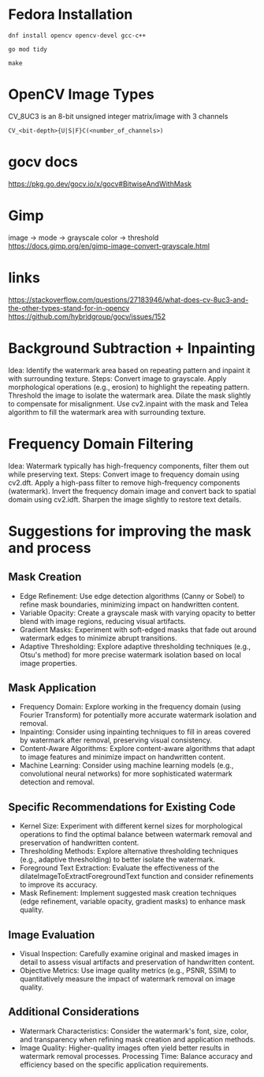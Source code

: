 # Fedora Installation

```
dnf install opencv opencv-devel gcc-c++

go mod tidy

make
```

# OpenCV Image Types

CV_8UC3 is an 8-bit unsigned integer matrix/image with 3 channels

```
CV_<bit-depth>{U|S|F}C(<number_of_channels>)
```

# gocv docs

https://pkg.go.dev/gocv.io/x/gocv#BitwiseAndWithMask

# Gimp

image -> mode -> grayscale
color -> threshold
https://docs.gimp.org/en/gimp-image-convert-grayscale.html

# links

https://stackoverflow.com/questions/27183946/what-does-cv-8uc3-and-the-other-types-stand-for-in-opencv
https://github.com/hybridgroup/gocv/issues/152

# Background Subtraction + Inpainting

Idea: Identify the watermark area based on repeating pattern and inpaint it with surrounding texture.
Steps:
Convert image to grayscale.
Apply morphological operations (e.g., erosion) to highlight the repeating pattern.
Threshold the image to isolate the watermark area.
Dilate the mask slightly to compensate for misalignment.
Use cv2.inpaint with the mask and Telea algorithm to fill the watermark area with surrounding texture.

# Frequency Domain Filtering

Idea: Watermark typically has high-frequency components, filter them out while preserving text.
Steps:
Convert image to frequency domain using cv2.dft.
Apply a high-pass filter to remove high-frequency components (watermark).
Invert the frequency domain image and convert back to spatial domain using cv2.idft.
Sharpen the image slightly to restore text details.

# Suggestions for improving the mask and process

## Mask Creation

- Edge Refinement: Use edge detection algorithms (Canny or Sobel) to refine mask boundaries, minimizing impact on handwritten content.
- Variable Opacity: Create a grayscale mask with varying opacity to better blend with image regions, reducing visual artifacts.
- Gradient Masks: Experiment with soft-edged masks that fade out around watermark edges to minimize abrupt transitions.
- Adaptive Thresholding: Explore adaptive thresholding techniques (e.g., Otsu's method) for more precise watermark isolation based on local image properties.

## Mask Application

- Frequency Domain: Explore working in the frequency domain (using Fourier Transform) for potentially more accurate watermark isolation and removal.
- Inpainting: Consider using inpainting techniques to fill in areas covered by watermark after removal, preserving visual consistency.
- Content-Aware Algorithms: Explore content-aware algorithms that adapt to image features and minimize impact on handwritten content.
- Machine Learning: Consider using machine learning models (e.g., convolutional neural networks) for more sophisticated watermark detection and removal.

## Specific Recommendations for Existing Code

- Kernel Size: Experiment with different kernel sizes for morphological operations to find the optimal balance between watermark removal and preservation of handwritten content.
- Thresholding Methods: Explore alternative thresholding techniques (e.g., adaptive thresholding) to better isolate the watermark.
- Foreground Text Extraction: Evaluate the effectiveness of the dilateImageToExtractForegroundText function and consider refinements to improve its accuracy.
- Mask Refinement: Implement suggested mask creation techniques (edge refinement, variable opacity, gradient masks) to enhance mask quality.

## Image Evaluation

- Visual Inspection: Carefully examine original and masked images in detail to assess visual artifacts and preservation of handwritten content.
- Objective Metrics: Use image quality metrics (e.g., PSNR, SSIM) to quantitatively measure the impact of watermark removal on image quality.

## Additional Considerations

- Watermark Characteristics: Consider the watermark's font, size, color, and transparency when refining mask creation and application methods.
- Image Quality: Higher-quality images often yield better results in watermark removal processes.
  Processing Time: Balance accuracy and efficiency based on the specific application requirements.

